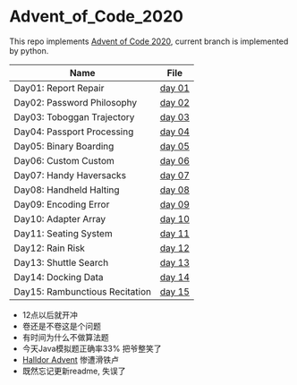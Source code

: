 # Advent_of_Code_2020
This repo implements [Advent of Code 2020](https://adventofcode.com/), current branch is implemented by python.

| Name                           | File                     |
| ------------------------------ | ------------------------ |
| Day01: Report Repair           | [day 01](day01/day01.py) |
| Day02: Password Philosophy     | [day 02](day02/day02.py) |
| Day03: Toboggan Trajectory     | [day 03](day03/day03.py) |
| Day04: Passport Processing     | [day 04](day04/day04.py) |
| Day05: Binary Boarding         | [day 05](day05/day05.py) |
| Day06: Custom Custom           | [day 06](day06/day06.py) |
| Day07: Handy Haversacks        | [day 07](day07/day07.py) |
| Day08: Handheld Halting        | [day 08](day08/day08.py) |
| Day09: Encoding Error          | [day 09](day09/day09.py) |
| Day10: Adapter Array           | [day 10](day10/day10.py) |
| Day11: Seating System          | [day 11](day11/day11.py) |
| Day12: Rain Risk               | [day 12](day12/day12.py) |
| Day13: Shuttle Search          | [day 13](day13/day13.py) |
| Day14: Docking Data            | [day 14](day14/day14.py) |
| Day15: Rambunctious Recitation | [day 15](day15/day15.py) |

- 12点以后就开冲
- 卷还是不卷这是个问题
- 有时间为什么不做算法题
- 今天Java模拟题正确率33% 把爷整笑了
- [Halldor Advent](https://github.com/Halldor-Laxness/Advent_of_Code_2020) 惨遭滑铁卢
- 既然忘记更新readme, 失误了

